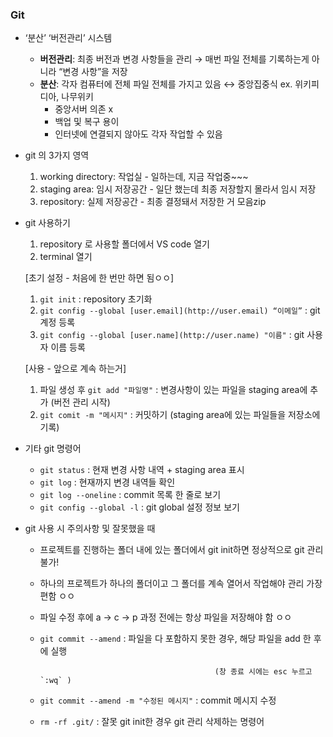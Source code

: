 ### Git

- ‘분산’ ‘버전관리’ 시스템
    - **버전관리**: 최종 버전과 변경 사항들을 관리 → 매번 파일 전체를 기록하는게 아니라 “변경 사항”을 저장
    - **분산**: 각자 컴퓨터에 전체 파일 전체를 가지고 있음    ↔ 중앙집중식 ex. 위키피디아, 나무위키
        - 중앙서버 의존 x
        - 백업 및 복구 용이
        - 인터넷에 연결되지 않아도 각자 작업할 수 있음
- git 의 3가지 영역
    1. working directory: 작업실 - 일하는데, 지금 작업중~~~
    2. staging area: 임시 저장공간 - 일단 했는데 최종 저장할지 몰라서 임시 저장
    3. repository: 실제 저장공간 - 최종 결정돼서 저장한 거 모음zip
- git 사용하기
    1. repository 로 사용할 폴더에서 VS code 열기
    2. terminal 열기
    
    [초기 설정 - 처음에 한 번만 하면 됨ㅇㅇ]
    
    1.  `git init` : repository 초기화
    2. `git config --global [user.email](http://user.email) “이메일”` : git 계정 등록
    3. `git config --global [user.name](http://user.name) "이름"` : git 사용자 이름 등록
    
    [사용 - 앞으로 계속 하는거]
    
    1. 파일 생성 후 `git add "파일명"` : 변경사항이 있는 파일을 staging area에 추가 (버전 관리 시작)
    2. `git comit -m "메시지"` : 커밋하기 (staging area에 있는 파일들을 저장소에 기록)
- 기타 git 명령어
    - `git status` : 현재 변경 사항 내역 + staging area 표시
    - `git log` : 현재까지 변경 내역들 확인
    - `git log --oneline` : commit 목록 한 줄로 보기
    - `git config --global -l` : git global 설정 정보 보기
- git 사용 시 주의사항 및 잘못했을 때
    - 프로젝트를 진행하는 폴더 내에 있는 폴더에서 git init하면 정상적으로 git 관리 불가!
    - 하나의 프로젝트가 하나의 폴더이고 그 폴더를 계속 열어서 작업해야 관리 가장 편함 ㅇㅇ
    - 파일 수정 후에 a → c → p 과정 전에는 항상 파일을 저장해야 함 ㅇㅇ
    - `git commit --amend` : 파일을 다 포함하지 못한 경우, 해당 파일을 add 한 후에 실행
        
                                                 (창 종료 시에는 esc 누르고 `:wq` )
        
    - `git commit --amend -m "수정된 메시지"` : commit 메시지 수정
    - `rm -rf .git/` : 잘못 git init한 경우 git 관리 삭제하는 명령어